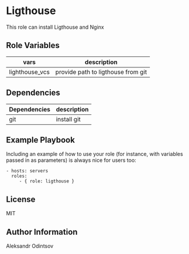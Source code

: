 Ligthouse
=========

This role can install Ligthouse and Nginx

Role Variables
--------------

|vars|description|
|-----|-----------|
|lighthouse_vcs | provide path to ligthouse from git|

Dependencies
------------
|Dependencies|description|
|-----|-----------|
|git |install git| 


Example Playbook
----------------

Including an example of how to use your role (for instance, with variables passed in as parameters) is always nice for users too:

    - hosts: servers
      roles:
         - { role: ligthouse }

License
-------

MIT

Author Information
------------------

Aleksandr Odintsov 
